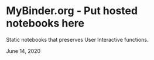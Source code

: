 # MyBinder.org - Put hosted notebooks here  

Static notebooks that preserves User Interactive functions.  

June 14, 2020 
